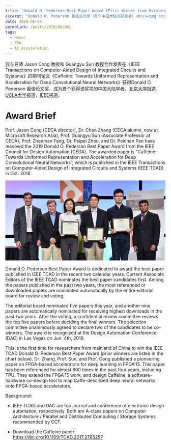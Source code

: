 ```yaml
---
title: 'Donald O. Pederson Best Paper Award (First Winner from Mainland China)'
excerpt: "Donald O. Pederson 最佳论文奖（首个中国大陆的获奖者）<br/><img src='/images/awards/donald-short.png'>"
date: 2019-06-04
permalink: /posts/2019/06/04/
tags:
  - Honor
  - EDA
  - AI Acceleration
---
```


我与导师 Jason Cong 教授和 Guangyu Sun 教授合作发表在《IEEE Transactions on Computer-Aided Design of Integrated Circuits and Systems》的期刊论文《Caffeine: Towards Uniformed Representation and Acceleration for Deep Convolutional Neural Networks》获得Donald O. Pederson 最佳论文奖，成为首个获得该奖项的中国大陆学者。[北京大学报道](https://cs.pku.edu.cn/info/1305/2155.htm)，[UCLA大学报道](https://cdsc.ucla.edu/2019/06/06/2019-donald-o-pederson-best-paper-award/)，[IEEE报道](https://ieee-ceda.org/awards/ieee-transactions-computer-aided-design-donald-o-pederson-best-paper-award)。

Award Brief
======
Prof. Jason Cong (CECA director), Dr. Chen Zhang (CECA alumni, now at Microsoft Research Asia), Prof. Guangyu Sun (Associate Professor at CECA), Prof. Zhenman Fang, Dr. Peipei Zhou, and Dr. Peichen Pan have received the 2019 Donald O. Pederson Best Paper Award from the IEEE Council for Design Automation (CEDA). The awarded paper is “Caffeine: Towards Uniformed Representation and Acceleration for Deep Convolutional Neural Networks”, which is published in the IEEE Transactions on Computer-Aided Design of Integrated Circuits and Systems (IEEE TCAD) in Oct. 2018.


![Fast View](/images/awards/donald.png)


Donald O. Pederson Best Paper Award is dedicated to award the best paper published in IEEE TCAD in the recent two calendar years. Current Associate Editors of the IEEE TCAD nominates the best paper candidates first. Among the papers published in the past two years, the most referenced or downloaded papers are nominated automatically by the entire editorial board for review and voting.

The editorial board nominated five papers this year, and another nine papers are automatically nominated for receiving highest downloads in the past two years. After the voting, a confidential review committee reviews the top five papers before deciding the final winners. The selection committee unanimously agreed to declare two of the candidates to be co-winners. The award is recognized at the Design Automation Conference (DAC) in Las Vegas on Jun. 4th, 2019.

This is the first time for researchers from mainland of China to win the IEEE TCAD Donald O. Pederson Best Paper Award (prior winners are listed in the chart below). Dr. Zhang, Prof. Sun, and Prof. Cong published a pioneering paper on FPGA-based accelerators for deep learning in FPGA’15. This paper has been referenced for almost 800 times in the past four years, including TPU. They extend the FPGA’15 work, and design Caffeine, a software-hardware co-design tool to map Caffe-described deep neural networks onto FPGA-based accelerators.

Background:

* IEEE TCAD and DAC are top journal and conference of electronic design automation, respectively. Both are A-class papers on Computer Architecture / Parallel and Distributed Computing / Storage Systems recommended by CCF.

* Download the Caffeine paper: https://doi.org/10.1109/TCAD.2017.2785257